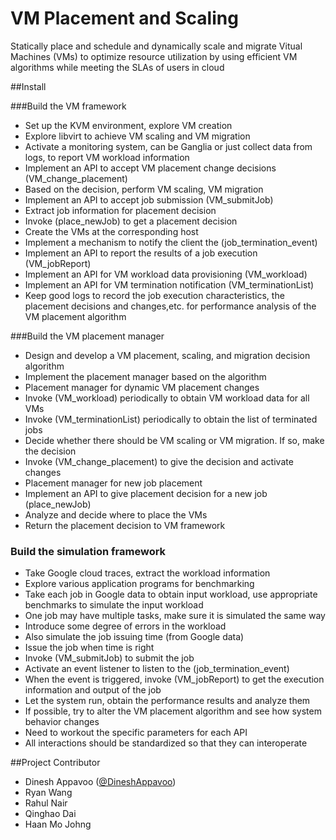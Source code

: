 VM Placement and Scaling
=======================

Statically place and schedule and dynamically scale and migrate Vitual Machines (VMs) to optimize resource utilization by using efficient VM algorithms while meeting the SLAs of users in cloud

##Install

###Build the VM framework
* Set up the KVM environment, explore VM creation
* Explore libvirt to achieve VM scaling and VM migration
* Activate a monitoring system, can be Ganglia or just collect data from logs, to report    VM workload information
* Implement an API to accept VM placement change decisions (VM_change_placement)
* Based on the decision, perform VM scaling, VM migration
* Implement an API to accept job submission (VM_submitJob)
* Extract job information for placement decision
* Invoke (place_newJob) to get a placement decision
* Create the VMs at the corresponding host
* Implement a mechanism to notify the client the (job_termination_event)
* Implement an API to report the results of a job execution (VM_jobReport)
* Implement an API for VM workload data provisioning (VM_workload)
* Implement an API for VM termination notification (VM_terminationList)
* Keep good logs to record the job execution characteristics, the placement decisions and changes,etc. for performance analysis of the VM placement algorithm

###Build the VM placement manager
* Design and develop a VM placement, scaling, and migration decision algorithm 
* Implement the placement manager based on the algorithm
* Placement manager for dynamic VM placement changes
* Invoke (VM_workload) periodically to obtain VM workload data for all VMs 
* Invoke (VM_terminationList) periodically to obtain the list of terminated jobs
* Decide whether there should be VM scaling or VM migration. If so, make the decision 
* Invoke (VM_change_placement) to give the decision and activate changes
* Placement manager for new job placement
* Implement an API to give placement decision for a new job (place_newJob)
* Analyze and decide where to place the VMs
* Return the placement decision to VM framework

### Build the simulation framework
* Take Google cloud traces, extract the workload information
* Explore various application programs for benchmarking
* Take each job in Google data to obtain input workload, use appropriate benchmarks to simulate the input workload
* One job may have multiple tasks, make sure it is simulated the same way
* Introduce some degree of errors in the workload
* Also simulate the job issuing time (from Google data)
* Issue the job when time is right
* Invoke (VM_submitJob) to submit the job
* Activate an event listener to listen to the (job_termination_event)
* When the event is triggered, invoke (VM_jobReport) to get the execution information and output of the job
* Let the system run, obtain the performance results and analyze them
* If possible, try to alter the VM placement algorithm and see how system behavior changes
* Need to workout the specific parameters for each API
* All interactions should be standardized so that they can interoperate

##Project Contributor

* Dinesh Appavoo ([@DineshAppavoo](https://twitter.com/DineshAppavoo))
* Ryan Wang
* Rahul Nair
* Qinghao Dai
* Haan Mo Johng
